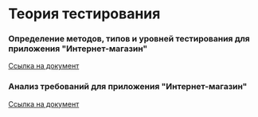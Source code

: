 # Теория тестирования

### Определение методов, типов и уровней тестирования для приложения "Интернет-магазин"
[Сcылка на документ](https://docs.google.com/spreadsheets/d/1qxb-wgAXDWZSzXXeujB89Jd-9ltE954iDhN2avrfpKE/edit?gid=0#gid=0)

### Анализ требований для приложения "Интернет-магазин"
[Сcылка на документ](https://docs.google.com/spreadsheets/d/17SouEZ52z0_DbWNvPbDNzetawCzF1wpZQwDpDowiPd0/edit?gid=1776886247#gid=1776886247)
